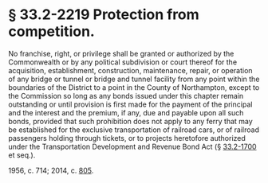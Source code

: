 # § 33.2-2219 Protection from competition.

<p>No franchise, right, or privilege shall be granted or authorized by the Commonwealth or by any political subdivision or court thereof for the acquisition, establishment, construction, maintenance, repair, or operation of any bridge or tunnel or bridge and tunnel facility from any point within the boundaries of the District to a point in the County of Northampton, except to the Commission so long as any bonds issued under this chapter remain outstanding or until provision is first made for the payment of the principal and the interest and the premium, if any, due and payable upon all such bonds, provided that such prohibition does not apply to any ferry that may be established for the exclusive transportation of railroad cars, or of railroad passengers holding through tickets, or to projects heretofore authorized under the Transportation Development and Revenue Bond Act (§ <a href='http://law.lis.virginia.gov/vacode/33.2-1700/'>33.2-1700</a> et seq.).</p><p>1956, c. 714; 2014, c. <a href='http://lis.virginia.gov/cgi-bin/legp604.exe?141+ful+CHAP0805'>805</a>.</p>